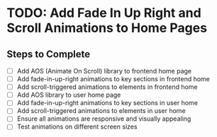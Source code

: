 # TODO: Add Fade In Up Right and Scroll Animations to Home Pages

## Steps to Complete
- [ ] Add AOS (Animate On Scroll) library to frontend home page
- [ ] Add fade-in-up-right animations to key sections in frontend home
- [ ] Add scroll-triggered animations to elements in frontend home
- [ ] Add AOS library to user home page
- [ ] Add fade-in-up-right animations to key sections in user home
- [ ] Add scroll-triggered animations to elements in user home
- [ ] Ensure all animations are responsive and visually appealing
- [ ] Test animations on different screen sizes
